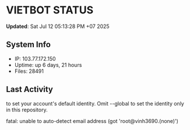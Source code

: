 # VIETBOT STATUS
**Updated**: Sat Jul 12 05:13:28 PM +07 2025

## System Info
- IP: 103.77.172.150
- Uptime: up 6 days, 21 hours
- Files: 28491

## Last Activity

to set your account's default identity.
Omit --global to set the identity only in this repository.

fatal: unable to auto-detect email address (got 'root@vinh3690.(none)')
